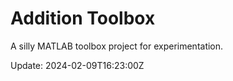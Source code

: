 # Addition Toolbox

A silly MATLAB toolbox project for experimentation.

Update: 2024-02-09T16:23:00Z
